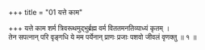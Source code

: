 +++
title = "01 यत्ते काम"

+++
यत्ते काम शर्म त्रिवरूथमुद्भुर्ब्रह्म वर्म विततमनतिव्याध्यं कृतम् ।  
तेन सपत्नान् परि वृङ्गधि ये मम पर्येनान् प्राणः प्रजाः पशवो जीवलं वृणक्तु ॥ १ ॥